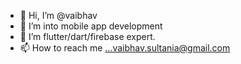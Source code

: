 - 👋 Hi, I’m @vaibhav
- 👀 I’m into mobile app development
- 🌱 I’m flutter/dart/firebase expert.
- 📫 How to reach me ...vaibhav.sultania@gmail.com

<!---
vaibhav891/vaibhav891 is a ✨ special ✨ repository because its `README.md` (this file) appears on your GitHub profile.
You can click the Preview link to take a look at your changes.
--->
